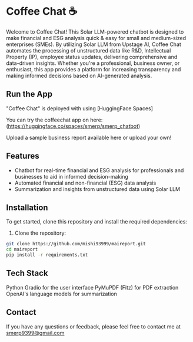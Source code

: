 # Coffee Chat ☕

Welcome to Coffee Chat! This Solar LLM-powered chatbot is designed to make financial and ESG analysis quick & easy for small and medium-sized enterprises (SMEs). By utilizing Solar LLM from Upstage AI, Coffee Chat automates the processing of unstructured data like R&D, Intellectual Property (IP), employee status updates, delivering comprehensive and data-driven insights. Whether you're a professional, business owner, or enthusiast, this app provides a platform for increasing transparency and making informed decisions based on AI-generated analysis.

## Run the App
"Coffee Chat" is deployed with using [HuggingFace Spaces]

You can try the coffeechat app on here:
(https://huggingface.co/spaces/smerp/smerp_chatbot)

Upload a sample business report available here or upload your own! 

## Features
- Chatbot for real-time financial and ESG analysis for professionals and businesses to aid in informed decision-making
- Automated financial and non-financial (ESG) data analysis
- Summarization and insights from unstructured data using Solar LLM 

## Installation
To get started, clone this repository and install the required dependencies:

1. Clone the repository:

```bash
git clone https://github.com/mishi93999/maireport.git
cd maireport
pip install -r requirements.txt
```
## Tech Stack
Python
Gradio for the user interface
PyMuPDF (Fitz) for PDF extraction
OpenAI's language models for summarization

## Contact
If you have any questions or feedback, please feel free to contact me at smerp9399@gmail.com

